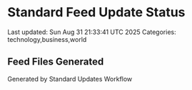 # Standard Feed Update Status
Last updated: Sun Aug 31 21:33:41 UTC 2025
Categories: technology,business,world

## Feed Files Generated

Generated by Standard Updates Workflow
